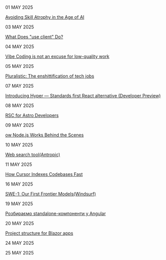 01 MAY 2025

[Avoiding Skill Atrophy in the Age of AI](https://addyo.substack.com/p/avoiding-skill-atrophy-in-the-age)

03 MAY 2025

[What Does "use client" Do?](https://overreacted.io/what-does-use-client-do/)

04 MAY 2025

[Vibe Coding is not an excuse for low-quality work](https://addyo.substack.com/p/vibe-coding-is-not-an-excuse-for)

05 MAY 2025

[Pluralistic: The enshittification of tech jobs](https://pluralistic.net/2025/04/27/some-animals/)

07 MAY 2025

[Introducing Hyper — Standards first React alternative (Developer Preview)](https://nuejs.org/blog/introducing-hyper/)

08 MAY 2025

[RSC for Astro Developers](https://overreacted.io/rsc-for-astro-developers/)

09 MAY 2025

[ow Node.js Works Behind the Scenes](https://deepintodev.com/blog/how-nodejs-works-behind-the-scenes)

10 MAY 2025

[Web search tool(Antropic)](https://docs.anthropic.com/en/docs/build-with-claude/tool-use/web-search-tool)

11 MAY 2025

[How Cursor Indexes Codebases Fast](https://read.engineerscodex.com/p/how-cursor-indexes-codebases-fast)


16 MAY 2025

[SWE-1: Our First Frontier Models(Windsurf)](https://windsurf.com/blog/windsurf-wave-9-swe-1)

19 MAY 2025

[Розбираємо standalone-компоненти у Angular](https://dou.ua/forums/topic/53658/)

20 MAY 2025

[Project structure for Blazor apps](https://learn.microsoft.com/en-us/dotnet/architecture/blazor-for-web-forms-developers/project-structure)

24 MAY 2025

[](https://nexo.sh/posts/why-i-built-a-native-mp3-player-in-swiftui/)

25 MAY 2025

[](https://thenewstack.io/how-ai-agents-will-change-the-web-for-users-and-developers/)


